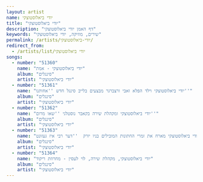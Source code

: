 ```yaml
---
layout: artist
name: יודי ביאלוסטוצקי
title: "יודי ביאלוסטוצקי"
description: "דף האמן יודי ביאלוסטוצקי"
keywords: "שירים, מוזיקה, יודי ביאלוסטוצקי"
permalink: /artists/יודי-ביאלוסטוצקי/
redirect_from:
  - /artists/list/יודי ביאלוסטוצקי
songs:
  - number: "51360"
    name: "יודי ביאלוסטוצקי - אמת"
    album: "סינגלים"
    artist: "יודי ביאלוסטוצקי"
  - number: "51361"
    name: "יודי ביאלוסטוצקי וילד הפלא זאבי ורצברגר מבצעים בלייב סינגל חדש ''אחותנו''"
    album: "סינגלים"
    artist: "יודי ביאלוסטוצקי"
  - number: "51362"
    name: "יודי ביאלוסטוצקי ומקהלת שירה בקאבר נוסטלגי ''שאו מרום''"
    album: "סינגלים"
    artist: "יודי ביאלוסטוצקי"
  - number: "51363"
    name: "יודי ביאלוסטוצקי מארח את זמרי החתונות המובילים בניו יורק  ''דער רבי איז געזונט''"
    album: "סינגלים"
    artist: "יודי ביאלוסטוצקי"
  - number: "51364"
    name: "יודי ביאלוסטוצקי, מקהלת שירה, לוי לעסין - מחרוזת ריקוד"
    album: "סינגלים"
    artist: "יודי ביאלוסטוצקי"
---
```

